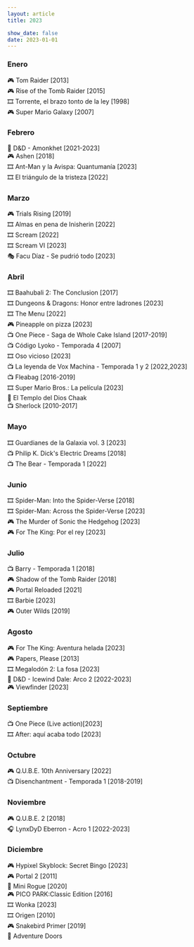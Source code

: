 ```yaml
---
layout: article
title: 2023

show_date: false
date: 2023-01-01
---
```


### Enero
🎮 Tom Raider [2013]\
🎮 Rise of the Tomb Raider [2015]\
🎞️ Torrente, el brazo tonto de la ley [1998]\
🎮 Super Mario Galaxy [2007]

### Febrero
🎲 D&D - Amonkhet [2021-2023]\
🎮 Ashen [2018]\
🎞️ Ant-Man y la Avispa: Quantumanía [2023]\
🎞️ El triángulo de la tristeza [2022]

### Marzo
🎮 Trials Rising [2019]\
🎞️ Almas en pena de Inisherin [2022]\
🎞️ Scream [2022]\
🎞️ Scream VI [2023]\
🎭 Facu Díaz - Se pudrió todo [2023]

### Abril
🎞️ Baahubali 2: The Conclusion [2017]\
🎞️ Dungeons & Dragons: Honor entre ladrones [2023]\
🎞️ The Menu [2022]\
🎮 Pineapple on pizza [2023]\
📺 One Piece - Saga de Whole Cake Island [2017-2019]\
📺 Código Lyoko - Temporada 4 [2007]\
🎞️ Oso vicioso [2023]\
📺 La leyenda de Vox Machina - Temporada 1 y 2 [2022,2023]\
📺 Fleabag [2016-2019]\
🎞️ Super Mario Bros.: La película [2023]\
🚪 El Templo del Dios Chaak\
📺 Sherlock [2010-2017]

### Mayo
🎞️ Guardianes de la Galaxia vol. 3 [2023]\
📺 Philip K. Dick's Electric Dreams [2018]\
📺 The Bear - Temporada 1 [2022]

### Junio
🎞️ Spider-Man: Into the Spider-Verse [2018]\
🎞️ Spider-Man: Across the Spider-Verse [2023]\
🎮 The Murder of Sonic the Hedgehog [2023]\
🎮 For The King: Por el rey [2023]

### Julio
📺 Barry - Temporada 1 [2018]\
🎮 Shadow of the Tomb Raider [2018]\
🎮 Portal Reloaded [2021]\
🎞️ Barbie [2023]\
🎮 Outer Wilds [2019]

### Agosto
🎮 For The King: Aventura helada [2023]\
🎮 Papers, Please [2013]\
🎞️ Megalodón 2: La fosa [2023]\
🎲 D&D - Icewind Dale: Arco 2 [2022-2023]\
🎮 Viewfinder [2023]

### Septiembre
📺 One Piece (Live action)[2023]\
🎞️ After: aquí acaba todo [2023]

### Octubre
🎮 Q.U.B.E. 10th Anniversary [2022]\
📺 Disenchantment - Temporada 1 [2018-2019]

### Noviembre
🎮 Q.U.B.E. 2 [2018]\
🎧 LynxDyD Eberron - Acro 1 [2022-2023]

### Diciembre
🎮 Hypixel Skyblock: Secret Bingo [2023]\
🎮 Portal 2 [2011]\
🎲 Mini Rogue [2020]\
🎮 PICO PARK:Classic Edition [2016]\
🎞️ Wonka [2023]\
🎞️ Origen [2010]\
🎮 Snakebird Primer [2019]\
🚪 Adventure Doors
